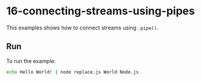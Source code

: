 # 16-connecting-streams-using-pipes

This examples shows how to connect streams using `.pipe()`.

## Run

To run the example:

```bash
echo Hello World! | node replace.js World Node.js
```
